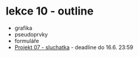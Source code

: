 # lekce 10 - outline

- grafika
- pseudoprvky
- formuláře
- [Projekt 07 - sluchatka](https://github.com/HTML-CSS-1-podklady/Projekt-07-sluchatka) - deadline do 16.6. 23:59
